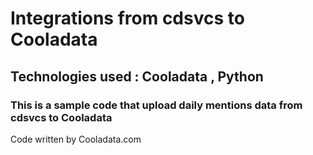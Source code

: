 # Integrations from cdsvcs to Cooladata

## Technologies used :  Cooladata , Python
                     
### This is a sample code that upload daily mentions data from cdsvcs to Cooladata 

Code written by Cooladata.com  
